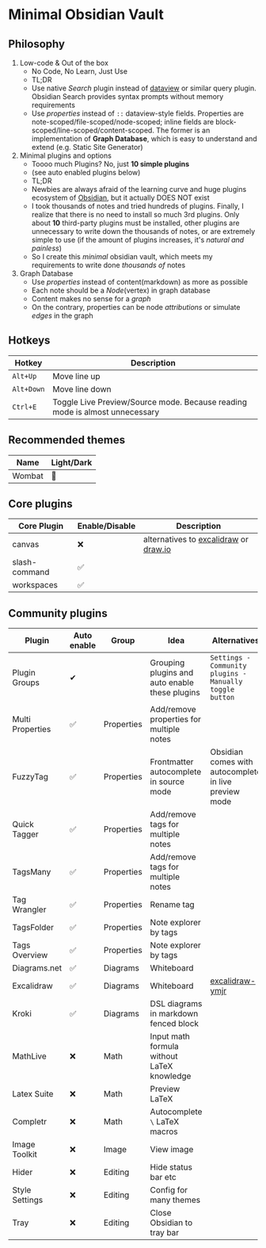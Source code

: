 # Minimal Obsidian Vault

## Philosophy

1. Low-code & Out of the box
	- No Code, No Learn, Just Use
	- TL;DR
	- Use native *Search* plugin instead of [dataview](https://github.com/blacksmithgu/obsidian-dataview) or similar query plugin. Obsidian Search provides syntax prompts without memory requirements
	- Use *properties* instead of `::` dataview-style fields. Properties are note-scoped/file-scoped/node-scoped; inline fields are block-scoped/line-scoped/content-scoped. The former is an implementation of **Graph Database**, which is easy to understand and extend (e.g. Static Site Generator)
2. Minimal plugins and options
	- Toooo much Plugins? No, just **10 simple plugins**
	- (see auto enabled plugins below)
	- TL;DR
	- Newbies are always afraid of the learning curve and huge plugins ecosystem of [Obsidian](https://obsidian.md), but it actually DOES NOT exist
	- I took thousands of notes and tried hundreds of plugins. Finally, I realize that there is no need to install so much 3rd plugins. Only about **10** third-party plugins must be installed, other plugins are unnecessary to write down the thousands of notes, or are extremely simple to use (if the amount of plugins increases, it's *natural and painless*)
	- So I create this *minimal* obsidian vault, which meets my requirements to write done *thousands of* notes
3. Graph Database
	- Use *properties* instead of content(markdown) as more as possible
	- Each note should be a *Node*(vertex) in graph database
	- Content makes no sense for a *graph*
	- On the contrary, properties can be node *attributions* or simulate *edges* in the graph

## Hotkeys

| Hotkey     | Description                                                                 |
| ---------- | --------------------------------------------------------------------------- |
| `Alt+Up`   | Move line up                                                                |
| `Alt+Down` | Move line down                                                              |
| `Ctrl+E`   | Toggle Live Preview/Source mode. Because reading mode is almost unnecessary |

## Recommended themes

| Name   | Light/Dark |
| ------ | ---------- |
| Wombat | 🌙         |

## Core plugins

| Core Plugin   | Enable/Disable | Description                                                                                                                                          |
| ------------- | -------------- | ---------------------------------------------------------------------------------------------------------------------------------------------------- |
| canvas        | ❌              | alternatives to [excalidraw](https://github.com/zsviczian/obsidian-excalidraw-plugin) or [draw.io](https://github.com/jensmtg/obsidian-diagrams-net) |
| slash-command | ✅              |                                                                                                                                                      |
| workspaces    | ✅              |                                                                                                                                                      |

## Community plugins

| Plugin           | Auto enable | Group      | Idea                                           | Alternatives                                                                     |
| ---------------- | ----------- | ---------- | ---------------------------------------------- | -------------------------------------------------------------------------------- |
| Plugin Groups    | ✔           |            | Grouping plugins and auto enable these plugins | `Settings - Community plugins - Manually toggle button`                          |
| Multi Properties | ✅           | Properties | Add/remove properties for multiple notes       |                                                                                  |
| FuzzyTag         | ✅           | Properties | Frontmatter autocomplete in source mode        | Obsidian comes with autocomplete in live preview mode                            |
| Quick Tagger     | ✅           | Properties | Add/remove tags for multiple notes             |                                                                                  |
| TagsMany         | ✅           | Properties | Add/remove tags for multiple notes             |                                                                                  |
| Tag Wrangler     | ✅           | Properties | Rename tag                                     |                                                                                  |
| TagsFolder       | ✅           | Properties | Note explorer by tags                          |                                                                                  |
| Tags Overview    | ✅           | Properties | Note explorer by tags                          |                                                                                  |
| Diagrams.net     | ✅           | Diagrams   | Whiteboard                                     |                                                                                  |
| Excalidraw       | ✅           | Diagrams   | Whiteboard                                     | [excalidraw-ymjr](https://github.com/Bowen-0x00/obsidian-excalidraw-plugin-ymjr) |
| Kroki            | ✅           | Diagrams   | DSL diagrams in markdown fenced block          |                                                                                  |
| MathLive         | ❌           | Math       | Input math formula without LaTeX knowledge     |                                                                                  |
| Latex Suite      | ❌           | Math       | Preview LaTeX                                  |                                                                                  |
| Completr         | ❌           | Math       | Autocomplete `\` LaTeX macros                  |                                                                                  |
| Image Toolkit    | ❌           | Image      | View image                                     |                                                                                  |
| Hider            | ❌           | Editing    | Hide status bar etc                            |                                                                                  |
| Style Settings   | ❌           | Editing    | Config for many themes                         |                                                                                  |
| Tray             | ❌           | Editing    | Close Obsidian to tray bar                     |                                                                                  |
